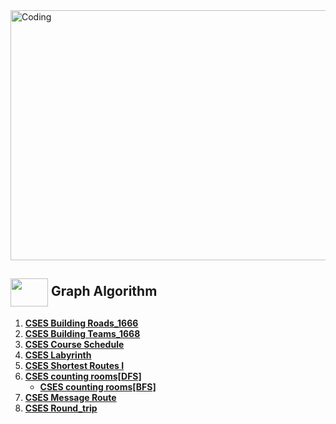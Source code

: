 <img alt="Coding" width="800px" height="400px" src="https://cdn.dribbble.com/users/1959912/screenshots/6464044/content_creator_dribbble.gif">

## <img src = "https://cdn.dribbble.com/users/1138721/screenshots/10809828/media/478d32b2e65c8c3194b7f2154e179231.gif" align = "center" width = "60px" height = "45px"> Graph Algorithm
1. [**CSES Building Roads_1666**](https://github.com/khalid586/CSES-Problemset-solutions/blob/main/4.Graph%20Algorithms/CSES%20Building%20Roads_1666.cpp)
1. [**CSES Building Teams_1668**](https://github.com/khalid586/CSES-Problemset-solutions/blob/main/4.Graph%20Algorithms/CSES%20Building%20Teams_1668.cpp)
1. [**CSES Course Schedule**](https://github.com/khalid586/CSES-Problemset-solutions/blob/main/4.Graph%20Algorithms/CSES%20Course%20Schedule.cpp)
1. [**CSES Labyrinth**](https://github.com/khalid586/CSES-Problemset-solutions/blob/main/4.Graph%20Algorithms/CSES%20Labyrinth.cpp)
1. [**CSES Shortest Routes I**](https://github.com/khalid586/CSES-Problemset-solutions/blob/main/4.Graph%20Algorithms/CSES%20Shortest%20Routes%20I.cpp)
1. [**CSES counting rooms[DFS]**](https://github.com/khalid586/CSES-Problemset-Solutions/blob/main/4.Graph%20Algorithms/CSES%20counting%20rooms%5BDFS%5D.cpp)
    - [**CSES counting rooms[BFS]**](https://github.com/khalid586/CSES-Problemset-Solutions/blob/main/4.Graph%20Algorithms/CSES%20counting%20rooms%5BBFS%5D.cpp)
1. [**CSES Message Route**](https://github.com/khalid586/CSES-Problemset-solutions/blob/main/4.Graph%20Algorithms/CSES%20message%20route.cpp)
1. [**CSES Round_trip**](https://github.com/khalid586/CSES-Problemset-solutions/blob/main/4.Graph%20Algorithms/CSES%20round_trip.cpp)